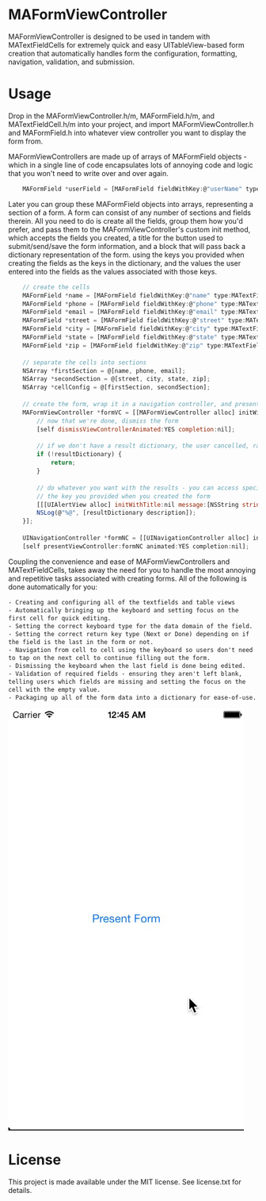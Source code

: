 MAFormViewController
==================

MAFormViewController is designed to be used in tandem with MATextFieldCells for extremely quick and easy UITableView-based form creation that automatically handles form the configuration, formatting, navigation, validation, and submission.


Usage
=====

Drop in the MAFormViewController.h/m, MAFormField.h/m, and MATextFieldCell.h/m into your project, and import MAFormViewController.h and MAFormField.h into whatever view controller you want to display the form from.

MAFormViewControllers are made up of arrays of MAFormField objects - which in a single line of code encapsulates lots of annoying code and logic that you won't need to write over and over again.

```js
    MAFormField *userField = [MAFormField fieldWithKey:@"userName" type:MATextFieldTypeName initialValue:nil placeholder:@"Username" required:YES];

```

Later you can group these MAFormField objects into arrays, representing a section of a form. A form can consist of any number of sections and fields therein. All you need to do is create all the fields, group them how you'd prefer, and pass them to the MAFormViewController's custom init method, which accepts the fields you created, a title for the button used to submit/send/save the form information, and a block that will pass back a dictionary representation of the form. using the keys you provided when creating the fields as the keys in the dictionary, and the values the user entered into the fields as the values associated with those keys.

```js
    // create the cells
    MAFormField *name = [MAFormField fieldWithKey:@"name" type:MATextFieldTypeName initialValue:nil placeholder:@"Full Name" required:YES];
    MAFormField *phone = [MAFormField fieldWithKey:@"phone" type:MATextFieldTypePhone initialValue:nil placeholder:@"Phone Number" required:YES];
    MAFormField *email = [MAFormField fieldWithKey:@"email" type:MATextFieldTypeEmail initialValue:nil placeholder:@"Email (optional)" required:NO];
    MAFormField *street = [MAFormField fieldWithKey:@"street" type:MATextFieldTypeAddress initialValue:nil placeholder:@"Street" required:YES];
    MAFormField *city = [MAFormField fieldWithKey:@"city" type:MATextFieldTypeAddress initialValue:nil placeholder:@"City" required:YES];
    MAFormField *state = [MAFormField fieldWithKey:@"state" type:MATextFieldTypeStateAbbr initialValue:nil placeholder:@"State" required:YES];
    MAFormField *zip = [MAFormField fieldWithKey:@"zip" type:MATextFieldTypeZIP initialValue:nil placeholder:@"ZIP" required:YES];
    
    // separate the cells into sections
    NSArray *firstSection = @[name, phone, email];
    NSArray *secondSection = @[street, city, state, zip];
    NSArray *cellConfig = @[firstSection, secondSection];
    
    // create the form, wrap it in a navigation controller, and present it modally
    MAFormViewController *formVC = [[MAFormViewController alloc] initWithCellConfigurations:cellConfig actionText:@"Save" handler:^(NSDictionary *resultDictionary) {
        // now that we're done, dismiss the form
        [self dismissViewControllerAnimated:YES completion:nil];
        
        // if we don't have a result dictionary, the user cancelled, rather than submitted the form
        if (!resultDictionary) {
            return;
        }
        
        // do whatever you want with the results - you can access specific values from the dictionary using
        // the key you provided when you created the form
        [[[UIAlertView alloc] initWithTitle:nil message:[NSString stringWithFormat:@"Thanks for registering %@!", resultDictionary[@"name"]] delegate:nil cancelButtonTitle:@"Yay!" otherButtonTitles:nil] show];
        NSLog(@"%@", [resultDictionary description]);
    }];
    
    UINavigationController *formNC = [[UINavigationController alloc] initWithRootViewController:formVC];
    [self presentViewController:formNC animated:YES completion:nil];
```

Coupling the convenience and ease of MAFormViewControllers and MATextFieldCells, takes away the need for you to handle the most annoying and repetitive tasks associated with creating forms. All of the following is done automatically for you:

    - Creating and configuring all of the textfields and table views
    - Automatically bringing up the keyboard and setting focus on the first cell for quick editing.
    - Setting the correct keyboard type for the data domain of the field.
    - Setting the correct return key type (Next or Done) depending on if the field is the last in the form or not.
    - Navigation from cell to cell using the keyboard so users don't need to tap on the next cell to continue filling out the form.
    - Dismissing the keyboard when the last field is done being edited.
    - Validation of required fields - ensuring they aren't left blank, telling users which fields are missing and setting the focus on the cell with the empty value.
    - Packaging up all of the form data into a dictionary for ease-of-use.

![demo](Screenshots/form_demo.gif)


License
=====

This project is made available under the MIT license. See license.txt for details.
